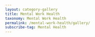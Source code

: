 ```yaml
---
layout: category-gallery
title: Mental Work Health
taxonomy: Mental Work Health
permalink: /mental-work-health/gallery/
subscribe-tag: Mental Health
---
```

